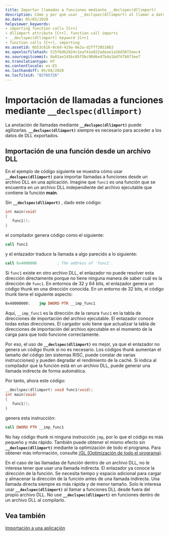 ```yaml
---
title: Importar llamadas a funciones mediante __declspec(dllimport)
description: Cómo y por qué usar __declspec(dllimport) al llamar a datos y funciones de DLL.
ms.date: 05/03/2020
helpviewer_keywords:
- importing function calls [C++]
- dllimport attribute [C++], function call imports
- __declspec(dllimport) keyword [C++]
- function calls [C++], importing
ms.assetid: 6b53c616-0c6d-419a-8e2a-d2fff20510b3
ms.openlocfilehash: 515fbdb2824c1eaf41e822adeae1a16d3072eec4
ms.sourcegitcommit: 8a01ae145bc65f5bc90d6e47b4a1bdf47b073ee7
ms.translationtype: HT
ms.contentlocale: es-ES
ms.lasthandoff: 05/04/2020
ms.locfileid: "82765726"
---
```

# <a name="importing-function-calls-using-__declspecdllimport"></a>Importación de llamadas a funciones mediante `__declspec(dllimport)`

La anotación de llamadas mediante **`__declspec(dllimport)`** puede agilizarlas. **`__declspec(dllimport)`** siempre es necesario para acceder a los datos de DLL exportados.

## <a name="import-a-function-from-a-dll"></a>Importación de una función desde un archivo DLL

En el ejemplo de código siguiente se muestra cómo usar **`__declspec(dllimport)`** para importar llamadas a funciones desde un archivo DLL en una aplicación. Imagine que `func1` es una función que se encuentra en un archivo DLL independiente del archivo ejecutable que contiene la función **main**.

Sin **`__declspec(dllimport)`** , dado este código:

```C
int main(void)
{
   func1();
}
```

el compilador genera código como el siguiente:

```asm
call func1
```

y el enlazador traduce la llamada a algo parecido a lo siguiente:

```asm
call 0x4000000         ; The address of 'func1'.
```

Si `func1` existe en otro archivo DLL, el enlazador no puede resolver esta dirección directamente porque no tiene ninguna manera de saber cuál es la dirección de `func1`. En entornos de 32 y 64 bits, el enlazador genera un código thunk en una dirección conocida. En un entorno de 32 bits, el código thunk tiene el siguiente aspecto:

```asm
0x40000000:    jmp DWORD PTR __imp_func1
```

Aquí, `__imp_func1` es la dirección de la ranura `func1` en la tabla de direcciones de importación del archivo ejecutable. El enlazador conoce todas estas direcciones. El cargador solo tiene que actualizar la tabla de direcciones de importación del archivo ejecutable en el momento de la carga para que todo funcione correctamente.

Por eso, el uso de **`__declspec(dllimport)`** es mejor, ya que el enlazador no genera un código thunk si no es necesario. Los códigos thunk aumentan el tamaño del código (en sistemas RISC, puede constar de varias instrucciones) y pueden degradar el rendimiento de la caché. Si indica al compilador que la función está en un archivo DLL, puede generar una llamada indirecta de forma automática.

Por tanto, ahora este código:

```C
__declspec(dllimport) void func1(void);
int main(void)
{
   func1();
}
```

genera esta instrucción:

```asm
call DWORD PTR __imp_func1
```

No hay código thunk ni ninguna instrucción `jmp`, por lo que el código es más pequeño y más rápido. También puede obtener el mismo efecto sin **`__declspec(dllimport)`** mediante la optimización de todo el programa. Para obtener más información, consulte [/GL (Optimización de todo el programa)](reference/gl-whole-program-optimization.md).

En el caso de las llamadas de función dentro de un archivo DLL, no le interesa tener que usar una llamada indirecta. El enlazador ya conoce la dirección de la función. Se necesita tiempo y espacio adicional para cargar y almacenar la dirección de la función antes de una llamada indirecta. Una llamada directa siempre es más rápida y de menor tamaño. Solo le interesa usar **`__declspec(dllimport)`** al llamar a funciones DLL desde fuera del propio archivo DLL. No use **`__declspec(dllimport)`** en funciones dentro de un archivo DLL al compilarlo.

## <a name="see-also"></a>Vea también

[Importación a una aplicación](importing-into-an-application.md)
